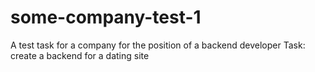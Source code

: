 # some-company-test-1

А test task for a company for the position of a backend developer
Task: create a backend for a dating site

